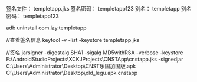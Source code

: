 签名文件：
templetapp.jks
签名密码：
templetapp123
别名：
templetapp
别名密码：
templetapp123


adb uninstall com.lzy.templetapp

//查看签名信息
keytool -v -list -keystore templetapp.jks

//签名
jarsigner -digestalg SHA1 -sigalg MD5withRSA -verbose -keystore F:\AndroidStudioProjects\XCKJProjects\CNSTApp\cnstapp.jks -signedjar C:\Users\Administrator\Desktop\CNST乐固加固版.apk C:\Users\Administrator\Desktop\old_legu.apk cnstapp